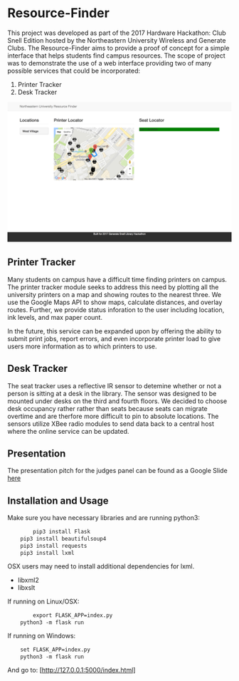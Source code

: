 # Resource-Finder
This project was developed as part of the 2017 Hardware Hackathon: Club Snell Edition
hosted by the Northeastern University Wireless and Generate Clubs. The Resource-Finder aims
to provide a proof of concept for a simple interface that helps students find campus resources. 
The scope of project was to demonstrate the use of a web interface providing two 
of many possible services that could be incorporated:
1. Printer Tracker
2. Desk Tracker

![Demonstration of the Resource Finder](images/Demo.png)


## Printer Tracker
Many students on campus have a difficult time finding printers on campus. 
The printer tracker module seeks to address this need by plotting all the university
printers on a map and showing routes to the nearest three. We use the 
Google Maps API to show maps, calculate distances, and overlay routes. Further,
we provide status inforation to the user including location, ink levels, and max paper count. 

In the future, this service can be expanded upon by offering the ability to submit
print jobs, report errors, and even incorporate printer load to give users more
information as to which printers to use. 

## Desk Tracker
The seat tracker uses a reflective IR sensor to detemine whether or not a person
is sitting at a desk in the library. The sensor was designed to be mounted under
desks on the third and fourth floors. We decided to choose desk occupancy rather
rather than seats because seats can migrate overtime and are therfore more
difficult to pin to absolute locations. The sensors utilize XBee radio modules
to send data back to a central host where the online service can be updated. 

## Presentation
The presentation pitch for the judges panel can be found as a Google Slide
[here](https://docs.google.com/presentation/d/1Xl91hZJXQREt4FON7e__c784DFhDaDnBIEqxcMSJ-Pw/edit?usp=sharing)

## Installation and Usage

Make sure you have necessary libraries and are running python3:
```
        pip3 install Flask
	pip3 install beautifulsoup4
	pip3 install requests
	pip3 install lxml
```
OSX users may need to install additional dependencies for lxml.
* libxml2
* libxslt 

If running on Linux/OSX:
```
        export FLASK_APP=index.py
	python3 -m flask run
```

If running on Windows:
```
	set FLASK_APP=index.py
	python3 -m flask run
```

And go to: [http://127.0.0.1:5000/index.html]
